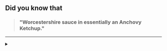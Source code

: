 ## Did you know that

<h3>
  <blockquote>
<!--START_SECTION:debris-->                                                                                                                                                                                                             
"Worcestershire sauce in essentially an Anchovy Ketchup."
<!--END_SECTION:debris-->
  </blockquote>
</h3>

-----

<details>
  <summary></summary>

<img src="https://github-readme-stats.vercel.app/api?show_icons=true&hide=issues&username=ekickx"> <img src="https://github-readme-stats.vercel.app/api/top-langs/?layout=compact&username=ekickx">

</details>
